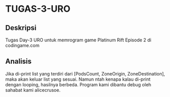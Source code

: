 # TUGAS-3-URO
## Deskripsi
Tugas Day-3 URO untuk memrogram game Platinum Rift Episode 2 di codingame.com
## Analisis
Jika di-print list yang terdiri dari [PodsCount, ZoneOrigin, ZoneDestination], maka akan keluar list yang sesuai.
Namun ntah kenapa kalau di-print dengan looping, hasilnya berbeda.
Program kami dibantu debug oleh sahabat kami alicecrusoe.
